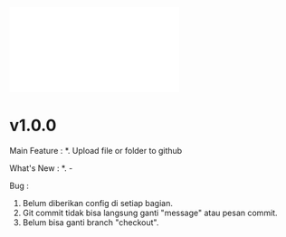 ![#GAMBAR_FLOWCHART](flowchart.pdf)

# v1.0.0

Main Feature :
*. Upload file or folder to github

What's New :
*. -

Bug :
1. Belum diberikan config di setiap bagian. 
2. Git commit tidak bisa langsung ganti "message" atau pesan commit.
3. Belum bisa ganti branch "checkout".